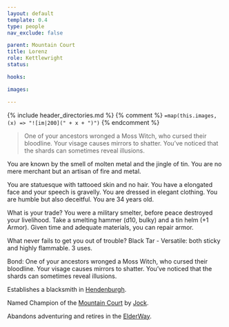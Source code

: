 ```yaml
---
layout: default
template: 0.4
type: people
nav_exclude: false

parent: Mountain Court
title: Lorenz
role: Kettlewright
status: 

hooks:

images: 

---
```


{% include header_directories.md %}
{% comment %}
`=map(this.images, (x) => "![im|200](" + x + ")")`
{% endcomment %}

> One of your ancestors wronged a Moss Witch, who cursed their bloodline. Your visage causes mirrors to shatter. You’ve noticed that the shards can sometimes reveal illusions.

You are known by the smell of molten metal and the jingle of tin. You are no mere merchant but an artisan of fire and metal.

You are statuesque with tattooed skin and no hair. You have a elongated face and your speech is gravelly. You are dressed in elegant clothing. You are humble but also deceitful. You are 34 years old.

What is your trade?
You were a military smelter, before peace destroyed your livelihood. Take a smelting hammer (d10, bulky) and a tin helm (+1 Armor). Given time and adequate materials, you can repair armor.

What never fails to get you out of trouble?
Black Tar - Versatile: both sticky and highly flammable. 3 uses.

Bond: One of your ancestors wronged a Moss Witch, who cursed their bloodline. Your visage causes mirrors to shatter. You’ve noticed that the shards can sometimes reveal illusions.

Establishes a blacksmith in [Hendenburgh](../Kryptwood/Hendenburgh.md).

Named Champion of the [Mountain Court](../DuskmeadowFringe/MountainCourt.md) by [Jock](../DuskmeadowFringe/Jock.md).

Abandons adventuring and retires in the [ElderWay](../Wyrmbark/ElderWay.md).
